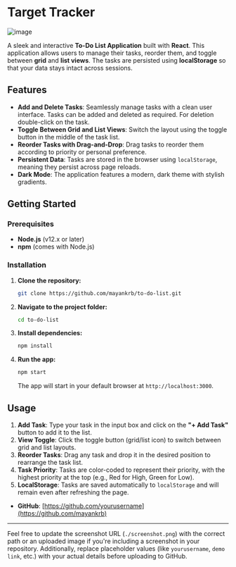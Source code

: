 # Target Tracker
![image](https://github.com/user-attachments/assets/85c5a3a2-9ffb-491d-9397-c8db383f391b)

A sleek and interactive **To-Do List Application** built with **React**. This application allows users to manage their tasks, reorder them, and toggle between **grid** and **list views**. The tasks are persisted using **localStorage** so that your data stays intact across sessions.

## Features

- **Add and Delete Tasks**: Seamlessly manage tasks with a clean user interface. Tasks can be added and deleted as required. For deletion double-click on the task.
- **Toggle Between Grid and List Views**: Switch the layout using the toggle button in the middle of the task list.
- **Reorder Tasks with Drag-and-Drop**: Drag tasks to reorder them according to priority or personal preference.
- **Persistent Data**: Tasks are stored in the browser using `localStorage`, meaning they persist across page reloads.
- **Dark Mode**: The application features a modern, dark theme with stylish gradients.

## Getting Started

### Prerequisites

- **Node.js** (v12.x or later)
- **npm** (comes with Node.js)

### Installation

1. **Clone the repository:**

   ```bash
   git clone https://github.com/mayankrb/to-do-list.git
   ```

2. **Navigate to the project folder:**

   ```bash
   cd to-do-list
   ```

3. **Install dependencies:**

   ```bash
   npm install
   ```

4. **Run the app:**

   ```bash
   npm start
   ```

   The app will start in your default browser at `http://localhost:3000`.

## Usage

1. **Add Task**: Type your task in the input box and click on the **"+ Add Task"** button to add it to the list.
2. **View Toggle**: Click the toggle button (grid/list icon) to switch between grid and list layouts.
3. **Reorder Tasks**: Drag any task and drop it in the desired position to rearrange the task list.
4. **Task Priority**: Tasks are color-coded to represent their priority, with the highest priority at the top (e.g., Red for High, Green for Low).
5. **LocalStorage**: Tasks are saved automatically to `localStorage` and will remain even after refreshing the page.
 
- **GitHub**: [https://github.com/yourusername](https://github.com/mayankrb)

---

Feel free to update the screenshot URL (`./screenshot.png`) with the correct path or an uploaded image if you're including a screenshot in your repository. Additionally, replace placeholder values (like `yourusername`, `demo link`, etc.) with your actual details before uploading to GitHub.


